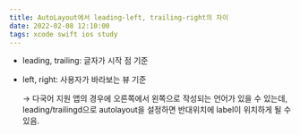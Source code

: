 ```yaml
---
title: AutoLayout에서 leading-left, trailing-right의 차이
date: 2022-02-08 12:10:00
tags: xcode swift ios study
---
```


- leading, trailing: 글자가 시작 점 기준
- left, right: 사용자가 바라보는 뷰 기준
    
    → 다국어 지원 앱의 경우에 오른쪽에서 왼쪽으로 작성되는 언어가 있을 수 있는데, leading/trailingd으로 autolayout을 설정하면 반대위치에 label이 위치하게 될 수 있음.
